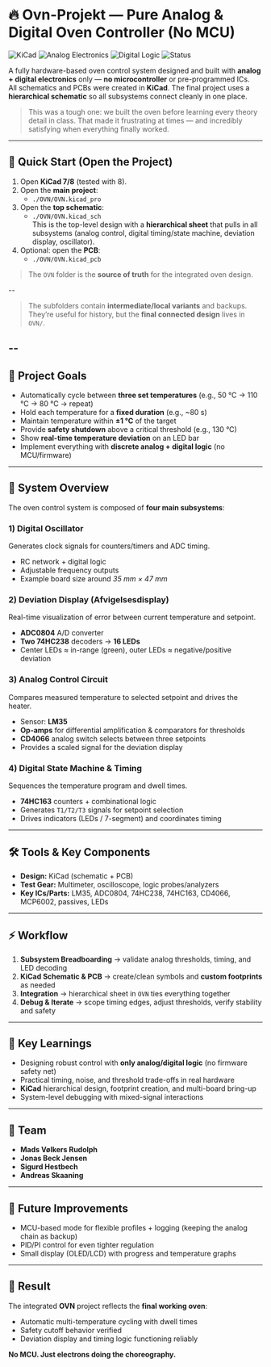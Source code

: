 # 🔥 Ovn-Projekt — Pure Analog & Digital Oven Controller (No MCU)

![KiCad](https://img.shields.io/badge/KiCad-PCB%20Design-blue?style=flat-square&logo=kicad)
![Analog Electronics](https://img.shields.io/badge/Analog-Electronics-orange?style=flat-square)
![Digital Logic](https://img.shields.io/badge/Digital-Logic-green?style=flat-square)
![Status](https://img.shields.io/badge/Status-Completed-success?style=flat-square)

A fully hardware-based oven control system designed and built with **analog + digital electronics** only — **no microcontroller** or pre-programmed ICs.  
All schematics and PCBs were created in **KiCad**. The final project uses a **hierarchical schematic** so all subsystems connect cleanly in one place.

> This was a tough one: we built the oven before learning every theory detail in class. That made it frustrating at times — and incredibly satisfying when everything finally worked.

---

## 🚀 Quick Start (Open the Project)

1. Open **KiCad 7/8** (tested with 8).
2. Open the **main project**:
   - `./OVN/OVN.kicad_pro`
3. Open the **top schematic**:
   - `./OVN/OVN.kicad_sch`  
   This is the top-level design with a **hierarchical sheet** that pulls in all subsystems (analog control, digital timing/state machine, deviation display, oscillator).
4. Optional: open the **PCB**:
   - `./OVN/OVN.kicad_pcb`

> The `OVN` folder is the **source of truth** for the integrated oven design.

--

> The subfolders contain **intermediate/local variants** and backups. They’re useful for history, but the **final connected design** lives in `OVN/`.

--
---

## 🎯 Project Goals

- Automatically cycle between **three set temperatures** (e.g., 50 °C → 110 °C → 80 °C → repeat)
- Hold each temperature for a **fixed duration** (e.g., ~80 s)
- Maintain temperature within **±1 °C** of the target
- Provide **safety shutdown** above a critical threshold (e.g., 130 °C)
- Show **real-time temperature deviation** on an LED bar
- Implement everything with **discrete analog + digital logic** (no MCU/firmware)

---

## 🧩 System Overview

The oven control system is composed of **four main subsystems**:

### 1) Digital Oscillator
Generates clock signals for counters/timers and ADC timing.
- RC network + digital logic
- Adjustable frequency outputs
- Example board size around *35 mm × 47 mm*

### 2) Deviation Display (Afvigelsesdisplay)
Real-time visualization of error between current temperature and setpoint.
- **ADC0804** A/D converter
- **Two 74HC238** decoders → **16 LEDs**
- Center LEDs ≈ in-range (green), outer LEDs ≈ negative/positive deviation

### 3) Analog Control Circuit
Compares measured temperature to selected setpoint and drives the heater.
- Sensor: **LM35**
- **Op-amps** for differential amplification & comparators for thresholds
- **CD4066** analog switch selects between three setpoints
- Provides a scaled signal for the deviation display

### 4) Digital State Machine & Timing
Sequences the temperature program and dwell times.
- **74HC163** counters + combinational logic
- Generates `T1/T2/T3` signals for setpoint selection
- Drives indicators (LEDs / 7-segment) and coordinates timing

---

## 🛠 Tools & Key Components

- **Design:** KiCad (schematic + PCB)
- **Test Gear:** Multimeter, oscilloscope, logic probes/analyzers
- **Key ICs/Parts:** LM35, ADC0804, 74HC238, 74HC163, CD4066, MCP6002, passives, LEDs

---

## ⚡ Workflow

1. **Subsystem Breadboarding** → validate analog thresholds, timing, and LED decoding  
2. **KiCad Schematic & PCB** → create/clean symbols and **custom footprints** as needed  
3. **Integration** → hierarchical sheet in `OVN` ties everything together  
4. **Debug & Iterate** → scope timing edges, adjust thresholds, verify stability and safety

---

## 🌟 Key Learnings

- Designing robust control with **only analog/digital logic** (no firmware safety net)
- Practical timing, noise, and threshold trade-offs in real hardware
- **KiCad** hierarchical design, footprint creation, and multi-board bring-up
- System-level debugging with mixed-signal interactions

---

## 👥 Team

- **Mads Vølkers Rudolph**  
- **Jonas Beck Jensen**
- **Sigurd Hestbech**
- **Andreas Skaaning**

---

## 🚀 Future Improvements

- MCU-based mode for flexible profiles + logging (keeping the analog chain as backup)
- PID/PI control for even tighter regulation
- Small display (OLED/LCD) with progress and temperature graphs

---

## 🏁 Result

The integrated **OVN** project reflects the **final working oven**:  
- Automatic multi-temperature cycling with dwell times  
- Safety cutoff behavior verified  
- Deviation display and timing logic functioning reliably

**No MCU. Just electrons doing the choreography.**
